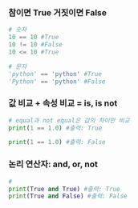 ### 참이면 True 거짓이면 False
```python
# 숫자
10 == 10 #True
10 != 10 #False
10 <= 10 #True

# 문자
'python' == 'python' #True
'Python' == 'python' #False
```

### 값 비교 + 속성 비교 = is, is not
```python
# equal과 not equal은 값의 차이만 비교
print(1 == 1.0) #출력: True

print(1 == 1.0) #출력: False
```

### 논리 연산자: and, or, not
```python
# 
print(True and True) #출력: True
print(True and False) #출력: False
```